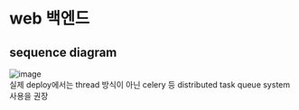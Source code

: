 # web 백엔드
## sequence diagram
![image](https://github.com/r01ex/Book-rec-with-LLM-refactored/raw/main/images/web_architecture.png)  
실제 deploy에서는 thread 방식이 아닌 celery 등 distributed task queue system 사용을 권장
